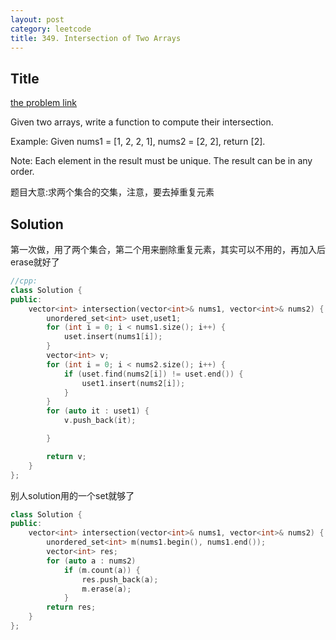 ```yaml
---
layout: post
category: leetcode
title: 349. Intersection of Two Arrays
---
```

## Title
[the problem link](https://leetcode.com/problems/intersection-of-two-arrays/description/)

Given two arrays, write a function to compute their intersection.

Example:
Given nums1 = [1, 2, 2, 1], nums2 = [2, 2], return [2].

Note:
Each element in the result must be unique.
The result can be in any order.

题目大意:求两个集合的交集，注意，要去掉重复元素

## Solution
第一次做，用了两个集合，第二个用来删除重复元素，其实可以不用的，再加入后erase就好了

```c++
//cpp:
class Solution {
public:
	vector<int> intersection(vector<int>& nums1, vector<int>& nums2) {
		unordered_set<int> uset,uset1;
		for (int i = 0; i < nums1.size(); i++) {
			uset.insert(nums1[i]);
		}
		vector<int> v;
		for (int i = 0; i < nums2.size(); i++) {
			if (uset.find(nums2[i]) != uset.end()) {
				uset1.insert(nums2[i]);
			}
		}
		for (auto it : uset1) {
			v.push_back(it);

		}

		return v;
	}
};
```

别人solution用的一个set就够了

```c++
class Solution {
public:
    vector<int> intersection(vector<int>& nums1, vector<int>& nums2) {
        unordered_set<int> m(nums1.begin(), nums1.end());
        vector<int> res;
        for (auto a : nums2)
            if (m.count(a)) {
                res.push_back(a);
                m.erase(a);
            }
        return res;
    }
};
```
